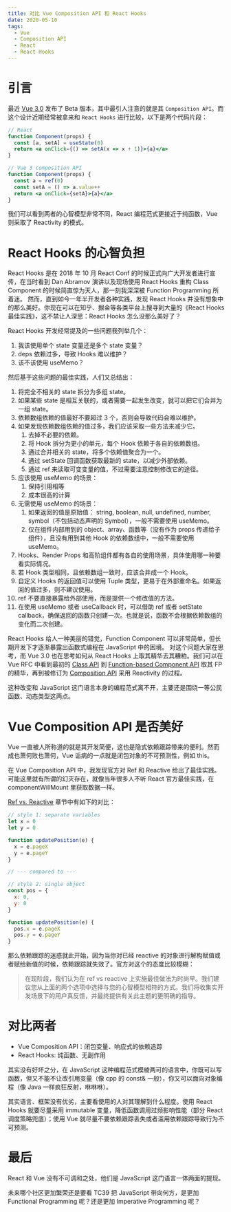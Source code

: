 ```yaml
---
title: 对比 Vue Composition API 和 React Hooks
date: 2020-05-10
tags:
  - Vue
  - Composition API
  - React
  - React Hooks
---
```

# 引言
最近 [Vue 3.0](https://github.com/vuejs/vue-next) 发布了 Beta 版本，其中最引人注意的就是其 `Composition API`。而这个设计近期经常被拿来和
`React Hooks` 进行比较，以下是两个代码片段：
```jsx
// React
function Component(props) {
  const [a, setA] = useState(0)
  return <a onClick={() => setA(x => x + 1)}>{a}</a>
}
```
```jsx
// Vue 3 composition API
function Component(props) {
  const a = ref(0)
  const setA = () => a.value++
  return <a onClick={setA}>{a}</a>
}
```
我们可以看到两者的心智模型非常不同，React 编程范式更接近于纯函数，Vue 则采取了 Reactivity 的模式。

# React Hooks 的心智负担
React Hooks 是在 2018 年 10 月 React Conf 的时候正式向广大开发者进行宣传，在当时看到 Dan Abramov 演讲以及现场使用 React Hooks 重构 Class Component 的时候简直惊为天人，那一刻我深深被 Function Programming 所着迷。
然而，直到如今一年半开发者各种实践，发现 React Hooks 并没有想象中的那么美好。你现在可以在知乎、掘金等各类平台上搜寻到大量的《React Hooks 最佳实践》，这不禁让人深思：React Hooks 怎么没那么美好了？

React Hooks 开发经常提及的一些问题我列举几个：
1. 我该使用单个 state 变量还是多个 state 变量？
2. deps 依赖过多，导致 Hooks 难以维护？
3. 该不该使用 useMemo？

然后基于这些问题的最佳实践，人们又总结出：
1. 将完全不相关的 state 拆分为多组 state。
2. 如果某些 state 是相互关联的，或者需要一起发生改变，就可以把它们合并为一组 state。
3. 依赖数组依赖的值最好不要超过 3 个，否则会导致代码会难以维护。
4. 如果发现依赖数组依赖的值过多，我们应该采取一些方法来减少它。
    1. 去掉不必要的依赖。
    2. 将 Hook 拆分为更小的单元，每个 Hook 依赖于各自的依赖数组。
    3. 通过合并相关的 state，将多个依赖值聚合为一个。
    4. 通过 setState 回调函数获取最新的 state，以减少外部依赖。
    5. 通过 ref 来读取可变变量的值，不过需要注意控制修改它的途径。
5. 应该使用 useMemo 的场景：
    1. 保持引用相等
    2. 成本很高的计算
6. 无需使用 useMemo 的场景：
    1. 如果返回的值是原始值： string, boolean, null, undefined, number, symbol（不包括动态声明的 Symbol），一般不需要使用 useMemo。
    2. 仅在组件内部用到的 object、array、函数等（没有作为 props 传递给子组件），且没有用到其他 Hook 的依赖数组中，一般不需要使用 useMemo。
7. Hooks、Render Props 和高阶组件都有各自的使用场景，具体使用哪一种要看实际情况。
8. 若 Hook 类型相同，且依赖数组一致时，应该合并成一个 Hook。
9. 自定义 Hooks 的返回值可以使用 Tuple 类型，更易于在外部重命名。如果返回的值过多，则不建议使用。
10. ref 不要直接暴露给外部使用，而是提供一个修改值的方法。
11. 在使用 useMemo 或者 useCallback 时，可以借助 ref 或者 setState callback，确保返回的函数只创建一次。也就是说，函数不会根据依赖数组的变化而二次创建。

React Hooks 给人一种美丽的错觉，Function Component 可以非常简单，但长期开发下才逐渐暴露出函数式编程在 JavaScript 中的困境。
对这个问题大家在思考，而 Vue 3.0 也在思考如何从 React Hooks 上取其精华去其糟粕。我们可以在 Vue RFC 中看到最初的 [Class API](https://github.com/vuejs/rfcs/pull/17) 到 [Function-based Component API](https://github.com/vuejs/rfcs/pull/42) 取其 FP 的精华，再到被修订为 [Composition API](https://github.com/vuejs/rfcs/pull/78) 采用 Reactivity 的过程。

这种改变和 JavaScript 这门语言本身的编程范式离不开，主要还是围绕一等公民函数、动态类型这两点。

# Vue Composition API 是否美好

Vue 一直被人所称道的就是其开发简便，这也是隐式依赖跟踪带来的便利。然而成也萧何败也萧何，Vue 诟病的一点就是闭包对象的不可预测性，例如 this。

在 Vue Composition API 中，我发现官方对 Ref 和 Reactive 给出了最佳实践。可能这里就有所谓的幻灭存在，就像当年很多人不听 React 官方最佳实践，在 componentWillMount 里获取数据一样。

[Ref vs. Reactive](https://composition-api.vuejs.org/#ref-vs-reactive) 章节中有如下的对比：
```js
// style 1: separate variables
let x = 0
let y = 0

function updatePosition(e) {
  x = e.pageX
  y = e.pageY
}

// --- compared to ---

// style 2: single object
const pos = {
  x: 0,
  y: 0
}

function updatePosition(e) {
  pos.x = e.pageX
  pos.y = e.pageY
}
```
那么依赖跟踪的迷惑就此开始，因为当你对已经 reactive 的对象进行解构赋值或者赋给新值的时候，依赖跟踪就失效了。官方对这个的态度比较模糊：
> 在现阶段，我们认为在 ref vs reactive 上实施最佳做法为时尚早。我们建议您从上面的两个选项中选择与您的心智模型相符的方式。我们将收集实开发场景下的用户真反馈，并最终提供有关此主题的更明确的指导。
  
# 对比两者
- Vue Composition API：闭包变量、响应式的依赖追踪
- React Hooks: 纯函数、无副作用

其实没有好坏之分，在 JavaScript 这种编程范式模棱两可的语言中，你既可以写函数，但又不能不让改引用变量（像 cpp 的 const& 一般），你又可以面向对象编程（像 Java 一样疯狂反射，咻咻咻）。

其实语言、框架没有优劣，主要看使用的人对其理解到什么程度。使用 React Hooks 就要尽量采用 immutable 变量，降低函数调用过频影响性能（部分 React 调度策略兜底）；使用 Vue 就尽量不要依赖跟踪丢失或者滥用依赖跟踪导致行为不可预测。

# 最后

React 和 Vue 没有不可调和之处，他们是 JavaScript 这门语言一体两面的提现。

未来哪个社区更加繁荣还是要看 TC39 把 JavaScript 带向何方，是更加 Functional Programming 呢？还是更加 Imperative Programming 呢？
